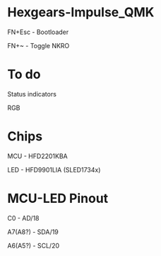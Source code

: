 # Hexgears-Impulse_QMK
FN+Esc - Bootloader

FN+~ - Toggle NKRO

# To do
Status indicators

RGB

# Chips
MCU - HFD2201KBA

LED - HFD9901LIA (SLED1734x)


# MCU-LED Pinout
C0      - AD/18

A7(A8?) - SDA/19

A6(A5?) - SCL/20
